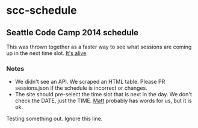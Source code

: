 # scc-schedule

## Seattle Code Camp 2014 schedule

This was thrown together as a faster way to see what sessions are coming up in the next time slot. [It's alive](http://www.davidruttka.com/scc-schedule).

### Notes
- We didn't see an API. We scraped an HTML table. Please PR sessions.json if the schedule is incorrect or changes.
- The site should pre-select the time slot that is next in the day. We don't check the DATE, just the TIME. [Matt](https://github.com/mj1856) probably has words for us, but it is ok.

Testing something out. Ignore this line.
